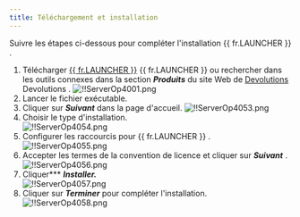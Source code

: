 ```yaml
---
title: Téléchargement et installation
---
```

Suivre les étapes ci-dessous pour compléter l'installation {{ fr.LAUNCHER }} .  

1. Télécharger [{{ fr.LAUNCHER }}](https://devolutions.net/fr/launcher/download) {{ fr.LAUNCHER }} ou rechercher dans les outils connexes dans la section ***Produits*** du site Web de [Devolutions](https://devolutions.net/fr) Devolutions . 
![!!ServerOp4001.png](https://webdevolutions.azureedge.net/docs/fr/server/ServerOp4001.png) 
1. Lancer le fichier exécutable. 
1. Cliquer sur ***Suivant*** dans la page d'accueil. 
![!!ServerOp4053.png](https://webdevolutions.azureedge.net/docs/fr/server/ServerOp4053.png) 
1. Choisir le type d'installation.  
![!!ServerOp4054.png](https://webdevolutions.azureedge.net/docs/fr/server/ServerOp4054.png) 
1. Configurer les raccourcis pour {{ fr.LAUNCHER }} .  
![!!ServerOp4055.png](https://webdevolutions.azureedge.net/docs/fr/server/ServerOp4055.png) 
1. Accepter les termes de la convention de licence et cliquer sur ***Suivant*** .  
![!!ServerOp4056.png](https://webdevolutions.azureedge.net/docs/fr/server/ServerOp4056.png) 
1. Cliquer*** ***Installer.***  
![!!ServerOp4057.png](https://webdevolutions.azureedge.net/docs/fr/server/ServerOp4057.png)  
1. Cliquer sur ***Terminer*** pour compléter l'installation.  
![!!ServerOp4058.png](https://webdevolutions.azureedge.net/docs/fr/server/ServerOp4058.png) 

